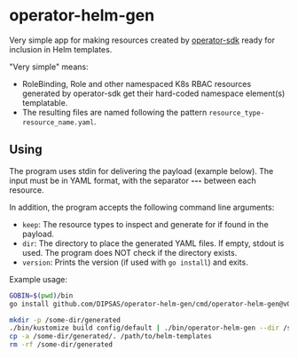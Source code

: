 # operator-helm-gen

Very simple app for making resources created by [operator-sdk](https://github.com/operator-framework/operator-sdk) ready for inclusion in Helm templates.

"Very simple" means: 
- RoleBinding, Role and other namespaced K8s RBAC resources generated by operator-sdk get their hard-coded namespace element(s) templatable.
- The resulting files are named following the pattern `resource_type-resource_name.yaml`.

## Using 

The program uses stdin for delivering the payload (example below). The input must be in YAML format, with the separator **---** between each resource.

In addition, the program accepts the following command line arguments: 

- `keep`: The resource types to inspect and generate for if found in the payload.
- `dir`: The directory to place the generated YAML files. If empty, stdout is used. The program does NOT check if the directory exists.
- `version`: Prints the version (if used with `go install`) and exits.

Example usage:

```bash
GOBIN=$(pwd)/bin
go install github.com/DIPSAS/operator-helm-gen/cmd/operator-helm-gen@v0.1.2

mkdir -p /some-dir/generated
./bin/kustomize build config/default | ./bin/operator-helm-gen --dir /some-dir/generated --keep ClusterRoleBinding,RoleBinding,CustomResourceDefinition,Role,ClusterRole
cp -a /some-dir/generated/. /path/to/helm-templates
rm -rf /some-dir/generated

```